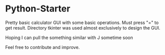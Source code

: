 # Python-Starter
Pretty basic calculator GUI with some basic operations. Must press "=" to get result. 
Directory tkinter was used almost exclusively to design the GUI.

Hoping I can pull the something similar with J sometime soon

Feel free to contribute and improve.

